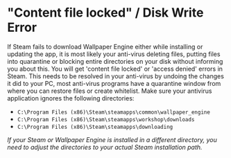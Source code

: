 # "Content file locked" / Disk Write Error

If Steam fails to download Wallpaper Engine either while installing or updating the app, it is most likely your anti-virus deleting files, putting files into quarantine or blocking entire directories on your disk without informing you about this. You will get 'content file locked' or 'access denied' errors in Steam. This needs to be resolved in your anti-virus by undoing the changes it did to your PC, most anti-virus programs have a quarantine window from where you can restore files or create whitelist. Make sure your antivirus application ignores the following directories:

* `C:\Program Files (x86)\Steam\steamapps\common\wallpaper_engine`
* `C:\Program Files (x86)\Steam\steamapps\workshop\downloads`
* `C:\Program Files (x86)\Steam\steamapps\downloading`

*If your Steam or Wallpaper Engine is installed in a different directory, you need to adjust the directories to your actual Steam installation path.*
